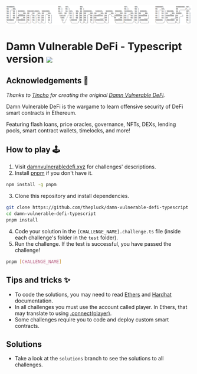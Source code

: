 ![](cover.png)

# Damn Vulnerable DeFi - Typescript version <img src="https://upload.wikimedia.org/wikipedia/commons/thumb/4/4c/Typescript_logo_2020.svg/240px-Typescript_logo_2020.svg.png" width=34>

## Acknowledgements 🙏

*Thanks to [Tincho](https://twitter.com/tinchoabbate) for creating the original [Damn Vulnerable DeFi](damnvulnerabledefi.xyz).*

Damn Vulnerable DeFi is the wargame to learn offensive security of DeFi smart contracts in Ethereum.

Featuring flash loans, price oracles, governance, NFTs, DEXs, lending pools, smart contract wallets, timelocks, and more!

## How to play 🕹️

1. Visit [damnvulnerabledefi.xyz](https://damnvulnerabledefi.xyz) for challenges' descriptions.
2. Install [pnpm](https://pnpm.io) if you don't have it.
```bash
npm install -g pnpm
```
3. Clone this repository and install dependencies.
```bash
git clone https://github.com/thepluck/damn-vulnerable-defi-typescript
cd damn-vulnerable-defi-typescript
pnpm install
```
4. Code your solution in the `[CHALLENGE_NAME].challenge.ts` file (inside each challenge's folder in the `test` folder).
5. Run the challenge. If the test is successful, you have passed the challenge!
```bash
pnpm [CHALLENGE_NAME]
```

## Tips and tricks ✨
- To code the solutions, you may need to read [Ethers](https://docs.ethers.io/v6/) and [Hardhat](https://hardhat.org/docs) documentation.
- In all challenges you must use the account called player. In Ethers, that may translate to using [.connect(player)](https://docs.ethers.org/v6/api/contract/#BaseContract-connect).
- Some challenges require you to code and deploy custom smart contracts.

## Solutions
- Take a look at the `solutions` branch to see the solutions to all challenges.
